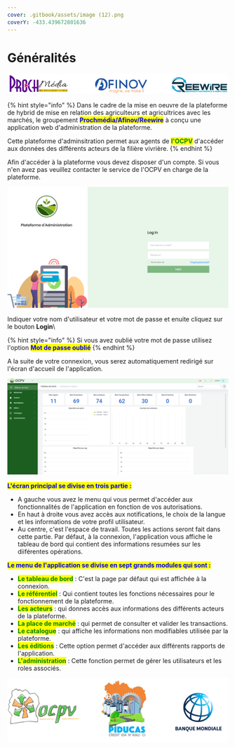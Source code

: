 ```yaml
---
cover: .gitbook/assets/image (12).png
coverY: -433.439672801636
---
```


# Généralités

![](.gitbook/assets/Untitled.png)

{% hint style="info" %}
Dans le cadre de la mise en oeuvre de la plateforme de hybrid de mise en relation des agriculteurs et agricultrices avec les marchés, le groupement <mark style="color:blue;">**Prochmédia/Afinov/Reewire**</mark> à conçu une application web d'administration de la plateforme.



Cette plateforme d'adminsitration permet aux agents de <mark style="color:green;">**l'OCPV**</mark> d'accéder aux données des différents acteurs de la filière vivrière.
{% endhint %}

Afin d'accéder à la plateforme vous devez disposer d'un compte. Si vous n'en avez pas veuillez contacter le service de l'OCPV en charge de la plateforme.



![](<.gitbook/assets/image (30).png>)

Indiquer votre nom d'utilisateur et  votre mot de passe et enuite cliquez sur le bouton **Login**\


{% hint style="info" %}
Si vous avez oublié votre mot de passe utilisez l'option <mark style="color:blue;">**Mot de passe oublié**</mark>
{% endhint %}

A la suite de votre connexion, vous serez automatiquement redirigé sur l'écran d'accueil de l'application.

![](<.gitbook/assets/image (27).png>)

<mark style="color:blue;">**L'écran principal se divise en trois partie :**</mark>

* A gauche vous avez le menu qui vous permet d'accéder aux fonctionnalités de l'application en fonction de vos autorisations.
* En haut à droite vous avez accès aux notifications, le choix de la langue et les informations de votre profil utilisateur.
* Au centre, c'est l'espace de travail. Toutes les actions seront fait dans cette partie. Par défaut, à la connexion, l'application vous affiche le tableau de bord qui contient des informations resumées sur les diiférentes opérations.

<mark style="color:blue;">**Le menu de l'application se divise en sept grands modules qui sont :**</mark>&#x20;

* <mark style="color:green;">**Le tableau de bord**</mark> : C'est la page par défaut qui est affichée à la connexion.
* <mark style="color:green;">**Le référentiel**</mark> : Qui contient toutes les fonctions nécessaires pour le fonctionnement de la plateforme.
* <mark style="color:green;">**Les acteurs**</mark> : qui donnes accès aux informations des différents acteurs de la plateforme.
* <mark style="color:green;">**La place de marché**</mark> : qui permet de consulter et valider les transactions.
* <mark style="color:green;">**Le catalogue**</mark> : qui affiche les informations non modifiables utilisée par la plateforme.
* <mark style="color:green;">**Les éditions**</mark> : Cette option permet d'accéder aux différents rapports de l'application.
* <mark style="color:green;">**L'administration**</mark> : Cette fonction permet de gérer les utilisateurs et les roles associés.



![](<.gitbook/assets/image (3).png>)

